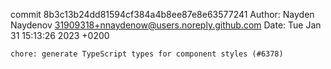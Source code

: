commit 8b3c13b24dd81594cf384a4b8ee87e8e63577241
Author: Nayden Naydenov <31909318+nnaydenow@users.noreply.github.com>
Date:   Tue Jan 31 15:13:26 2023 +0200

    chore: generate TypeScript types for component styles (#6378)
